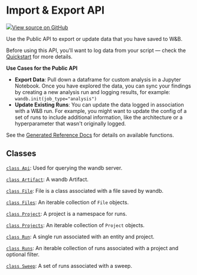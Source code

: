 # Import & Export API

[![](https://www.tensorflow.org/images/GitHub-Mark-32px.png)View source on GitHub](https://www.github.com/wandb/client/tree/v0.10.28/wandb/__init__.py)

Use the Public API to export or update data that you have saved to W&B.

Before using this API, you'll want to log data from your script — check the [Quickstart](https://github.com/ariG23498/Aritra-Documentation/tree/4ed870061abde3744fe2eb44a34b83fd11beae67/ref/python/quickstart.md) for more details.

**Use Cases for the Public API**

* **Export Data**: Pull down a dataframe for custom analysis in a Jupyter Notebook. Once you have explored the data, you can sync your findings by creating a new analysis run and logging results, for example: `wandb.init(job_type="analysis")`
* **Update Existing Runs**: You can update the data logged in association with a W&B run. For example, you might want to update the config of a set of runs to include additional information, like the architecture or a hyperparameter that wasn't originally logged.

See the [Generated Reference Docs](https://github.com/ariG23498/Aritra-Documentation/tree/4ed870061abde3744fe2eb44a34b83fd11beae67/ref/python/ref/public-api/README.md) for details on available functions.

## Classes

[`class Api`](api.md): Used for querying the wandb server.

[`class Artifact`](artifact.md): A wandb Artifact.

[`class File`](file.md): File is a class associated with a file saved by wandb.

[`class Files`](files.md): An iterable collection of `File` objects.

[`class Project`](project.md): A project is a namespace for runs.

[`class Projects`](projects.md): An iterable collection of `Project` objects.

[`class Run`](run.md): A single run associated with an entity and project.

[`class Runs`](runs.md): An iterable collection of runs associated with a project and optional filter.

[`class Sweep`](sweep.md): A set of runs associated with a sweep.

